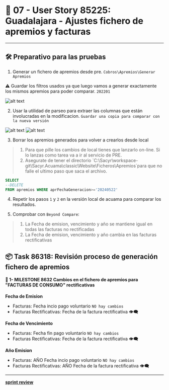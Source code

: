 #  🧿 07 - User Story 85225: Guadalajara - Ajustes fichero de apremios y facturas

---
## 🛠 Preparativo para las pruebas

1. Generar un fichero de apremios desde pre. `Cobros\Apremios\Generar Apremios`

⚠ Guardar los filtros usados ya que luego vamos a generar exactamente los mismos apremios para poder comparar. `202201`

![alt text](image.png)

2. Usar la utilidad de parseo para extraer las columnas que están involucradas en la modificacion. `Guardar una copia para comparar con la nueva versión`


![alt text](files/Apremios.png)
![alt text](files/Resultado.png)


3. Borrar los apremios generados para volver a crearlos desde local

> 1. Para que pille los cambios de local tienes que lanzarlo on-line. Si lo lanzas como tarea va a ir al servicio de PRE.
> 2. Asegurate de tener el directorio `C:\Sacyr\workspace-git\Sacyr.Acuama\classic\Website\Ficheros\Apremios´para que no falle el ultimo paso que saca el archivo.


```SQL
SELECT 
--DELETE
FROM apremios WHERE aprFechaGeneracion>='20240522'

```

4. Repetir los pasos `1` y `2` en la versión local de acuama para comparar los resultados.

5. Comprobar con `Beyond Compare`:

> 1. La Fecha de emision, vencimiento y año se mantiene igual en todas las facturas no rectificadas
> 2. La Fecha de emision, vencimiento y año cambia en las facturas rectificativas


## 📦 Task 86318:  Revisión proceso de generación fichero de apremios
#### 📍 1- MILESTONE 8632 Cambios en el fichero de apremios para "FACTURAS DE CONSUMO" rectificativas


**Fecha de Emision**
- Facturas: Fecha incio pago voluntario `NO hay cambios`
- Facturas Rectificativas: Fecha de la factura rectificativa 👁‍🗨

**Fecha de Vencimiento**
- Facturas: Fecha fin pago voluntario `NO hay cambios`
- Facturas Rectificativas: Fecha de la factura rectificativa 👁‍🗨


**Año Emision**
- Facturas: AÑO Fecha incio pago voluntario `NO hay cambios`
- Facturas Rectificativas: AÑO Fecha de la factura rectificativa 👁‍🗨



---
[**sprint review**](readme.md)